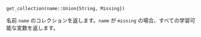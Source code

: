 ```
get_collection(name::Union{String, Missing})
```

名前 `name` のコレクションを返します。`name` が `missing` の場合、すべての学習可能な変数を返します。
